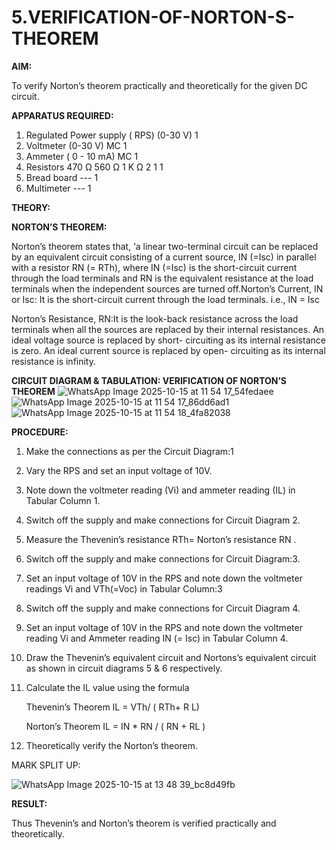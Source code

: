 # 5.VERIFICATION-OF-NORTON-S-THEOREM

**AIM:**

To verify Norton’s theorem practically and theoretically for the given DC circuit.

**APPARATUS REQUIRED:**

1.	Regulated Power supply ( RPS)	(0-30 V)	1
2.	Voltmeter	(0-30 V) MC	1
3.	Ammeter	( 0 - 10 mA) MC	1
4.	Resistors	470 Ω 560 Ω 1 K Ω	2 1 1
5.	Bread board	---	1
6.	Multimeter	---	1

**THEORY:**

**NORTON’S THEOREM:**

Norton’s theorem states that, ‘a linear two-terminal circuit can be replaced by an equivalent circuit consisting of a current source, IN (=Isc) in parallel with a resistor RN (= RTh), where IN (=Isc) is the short-circuit current through the load terminals and RN is the equivalent resistance at the load terminals when the independent sources are turned off.Norton’s Current, IN or Isc:
It is the short-circuit current through the load terminals. i.e., IN = Isc

Norton’s Resistance, RN:It is the look-back resistance across the load terminals when all the sources are replaced by their internal resistances. An ideal voltage source is replaced by short- circuiting as its internal resistance is zero. An ideal current source is replaced by open- circuiting as its internal resistance is infinity.
 
**CIRCUIT DIAGRAM & TABULATION: VERIFICATION OF NORTON’S THEOREM**
![WhatsApp Image 2025-10-15 at 11 54 17_54fedaee](https://github.com/user-attachments/assets/52ab3384-afe3-41a4-8c03-91eb363d0da4)
![WhatsApp Image 2025-10-15 at 11 54 17_86dd6ad1](https://github.com/user-attachments/assets/e7dc641c-2a96-4f9d-8742-320faf8d4647)
![WhatsApp Image 2025-10-15 at 11 54 18_4fa82038](https://github.com/user-attachments/assets/925b90a5-24ca-4f14-a7e0-77d79a68813b)


**PROCEDURE:**

1.	Make the connections as per the Circuit Diagram:1

2.	Vary the RPS and set an input voltage of 10V.

3.	Note down the voltmeter reading (Vi) and ammeter reading (IL) in Tabular Column 1.

4.	Switch off the supply and make connections for Circuit Diagram 2.

5.	Measure the Thevenin’s resistance RTh= Norton’s resistance RN .

6.	Switch off the supply and make connections for Circuit Diagram:3.

7.	Set an input voltage of 10V in the RPS and note down the voltmeter readings Vi and VTh(=Voc) in Tabular Column:3

8.	Switch off the supply and make connections for Circuit Diagram 4.

9.	Set an input voltage of 10V in the RPS and note down the voltmeter reading Vi and Ammeter reading IN (= Isc) in Tabular Column 4.

10.	Draw the Thevenin’s equivalent circuit and Nortons’s equivalent circuit as shown in circuit diagrams 5 & 6 respectively.

11.	Calculate the IL value using the formula

   	Thevenin’s Theorem IL = VTh/ ( RTh+ R L)

   	Norton’s Theorem IL = IN * RN / ( RN + RL )

12.	Theoretically verify the Norton’s theorem.

MARK SPLIT UP:

 ![WhatsApp Image 2025-10-15 at 13 48 39_bc8d49fb](https://github.com/user-attachments/assets/ed6be455-d4cc-45ec-b665-b03d0e8aaea1)



**RESULT:**

Thus Thevenin’s and Norton’s theorem is verified practically and theoretically.
